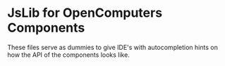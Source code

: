 # JsLib for OpenComputers Components
These files serve as dummies to give IDE's with autocompletion hints on how the API of the components looks like.
